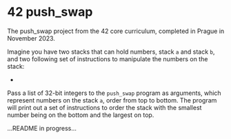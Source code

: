 # 42 push_swap

The push_swap project from the 42 core curriculum, completed in Prague in November 2023.

Imagine you have two stacks that can hold numbers, stack `a` and stack `b`, and two following set of instructions to manipulate the numbers on the stack:

- 

Pass a list of 32-bit integers to the `push_swap` program as arguments, which represent numbers on the stack `a`, order from top to bottom. The program will print out a set of instructions to order the stack with the smallest number being on the bottom and the largest on top.

...README in progress...
